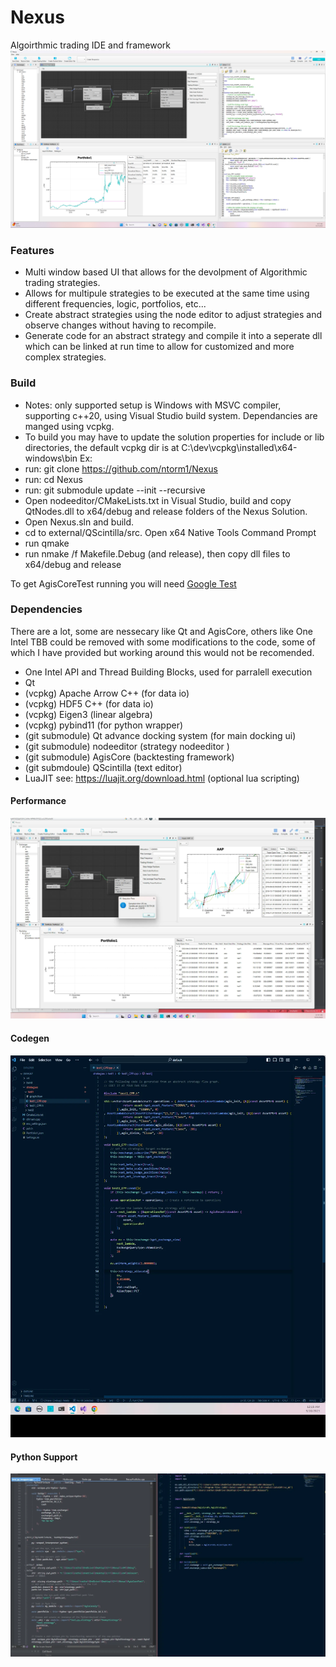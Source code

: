 # Nexus
Algoirthmic trading IDE and framework
![alt text](https://github.com/ntorm1/Nexus/blob/master/github/Nexus.png)

### Features
- Multi window based UI that allows for the devolpment of Algorithmic trading strategies. 
- Allows for multipule strategies to be executed at the same time using different frequencies, logic, portfolios, etc...
- Create abstract strategies using the node editor to adjust strategies and observe changes without having to recompile.
- Generate code for an abstract strategy and compile it into a seperate dll which can be linked at run time to allow for customized and more complex strategies.

### Build
- Notes: only supported setup is Windows with MSVC compiler, supporting c++20, using Visual Studio build system. Dependancies are manged using vcpkg.
- To build you may have to update the solution properties for include or lib directories, the default vcpkg dir is at C:\dev\vcpkg\installed\x64-windows\bin
Ex:
- run: git clone https://github.com/ntorm1/Nexus
- run: cd Nexus
- run: git submodule update --init --recursive
- Open nodeeditor/CMakeLists.txt in Visual Studio, build and copy QtNodes.dll to x64/debug and release folders of the Nexus Solution.
- Open Nexus.sln and build.
- cd to external/QScintilla/src. Open x64 Native Tools Command Prompt
- run qmake
- run nmake /f Makefile.Debug (and release), then copy dll files to x64/debug and release
  
To get AgisCoreTest running you will need [Google Test](https://learn.microsoft.com/en-us/visualstudio/test/how-to-use-google-test-for-cpp?view=vs-2022)



### Dependencies 
There are a lot, some are nessecary like Qt and AgisCore, others like One Intel TBB could be removed with some modifications to the code, some of which I have provided but working around this would not be recomended.
- One Intel API and Thread Building Blocks, used for parralell execution
- Qt
- (vcpkg) Apache Arrow C++ (for data io)
- (vcpkg) HDF5 C++ (for data io)
- (vcpkg) Eigen3 (linear algebra)
- (vcpkg) pybind11 (for python wrapper)
- (git submodule) Qt advance docking system  (for main docking ui)
- (git submodule) nodeeditor (strategy nodeeditor )
- (git submodule) AgisCore (backtesting framework)
- (git submdoule) QScintilla (text editor)
- LuaJIT see: https://luajit.org/download.html (optional lua scripting)

#### Performance
![alt text](https://github.com/ntorm1/Nexus/blob/master/github/perf.png)


#### Codegen 
![alt text](https://github.com/ntorm1/Nexus/blob/master/github/codegen.png)

#### Python Support
![alt text](https://github.com/ntorm1/Nexus/blob/master/github/pybind11.png)
